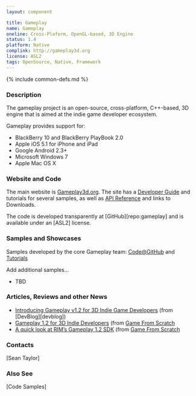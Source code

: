 ```yaml
---
layout: component

title: Gameplay
name: Gameplay
oneline: Cross-Plaform, OpenGL-based, 3D Engine
status: 1.4
platform: Native
complink: http://gameplay3d.org
license: ASL2
tags: OpenSource, Native, Framework
---
```

{% include common-defs.md %}

### Description
The gameplay project is an open-source, cross-platform, C++-based,
3D engine that is aimed at the indie game developer ecosystem.

Gameplay provides support for:
* BlackBerry 10 and BlackBerry PlayBook 2.0
* Apple iOS 5.1 for iPhone and iPad
* Google Android 2.3+
* Microsoft Windows 7
* Apple Mac OS X

### Website and Code
The main website is [Gameplay3d.org](http://gameplay3d.org).  The site has a
[Developer Guide](https://github.com/blackberry/GamePlay/raw/master/gameplay-docs/development-guide.pdf)
and tutorials for several samples, as well as [API Reference](http://gameplay3d.org/api.php) and links to Downloads.

The code is developed transparently at [GitHub][repo:gameplay] and is available under an [ASL2] license.

### Samples and Showcases
Samples developed by the core Gameplay team: [Code@GitHub](https://github.com/blackberry/GamePlay/tree/master/gameplay-samples) and [Tutorials](https://github.com/blackberry/GamePlay/tree/master/gameplay-docs)

Add additional samples...

* TBD

### Articles, Reviews and other News

* [Introducing Gameplay v1.2 for 3D Indie Game Developers](http://devblog.blackberry.com/2012/04/introducing-gameplay-v1-2-for-3d-indie-game-developers/) (from [DevBlog][devblog])
* [Gameplay 1.2 for 3D Indie Developers](http://www.gamefromscratch.com/post/2012/04/30/Gameplay-12-for-3D-Indie-developers.aspx) (from [Game From Scratch](http://gamefromscratch.com)
* [A quick look at RIM’s Gameplay 1.2 SDK](http://www.gamefromscratch.com/post/2012/05/02/A-quick-look-at-RIM%E2%80%99s-Gameplay-12-SDK.aspx) (from [Game From Scratch](http://gamefromscratch.com)

### Contacts
[Sean Taylor]

### Also See
[Code Samples]
